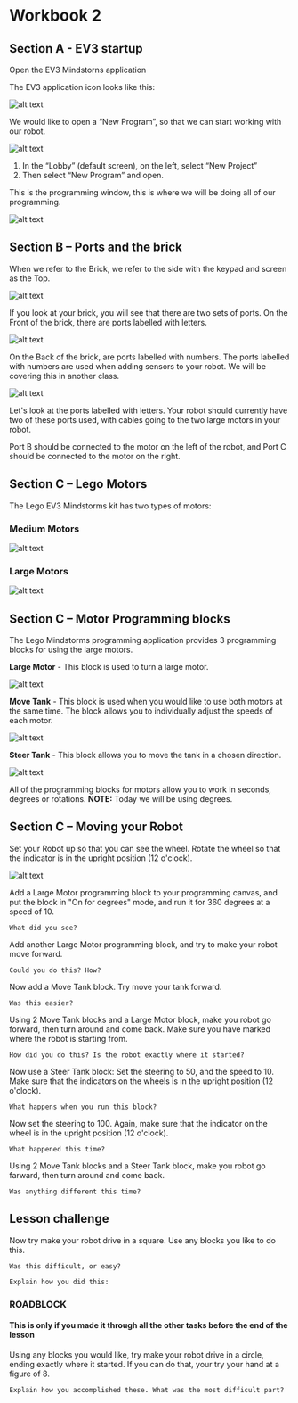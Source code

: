 # Workbook 2

## Section A -  EV3 startup

Open the EV3 Mindstorns application

The EV3 application icon looks like this:

![alt text](https://raw.githubusercontent.com/brent-shaw/ev3-01-beginner/master/resources/software_images/desktopIcon.PNG)

We would like to open a “New Program”, so that we can start working with our robot.

![alt text](https://raw.githubusercontent.com/brent-shaw/ev3-01-beginner/master/resources/software_images/newProgram.PNG)

1. In the “Lobby” (default screen), on the left, select “New Project”
2. Then select “New Program” and open.

This is the programming window, this is where we will be doing all of our programming.

![alt text](https://raw.githubusercontent.com/brent-shaw/ev3-01-beginner/master/resources/software_images/labelledCanvas.png)

## Section B – Ports and the brick

When we refer to the Brick, we refer to the side with the keypad and screen as the Top.

![alt text](https://raw.githubusercontent.com/brent-shaw/ev3-01-beginner/master/resources/hardware_images/brickTop2.jpg "Top view of EV3 Brick")

If you look at your brick, you will see that there are two sets of ports.
On the Front of the brick, there are ports labelled with letters.

![alt text](https://raw.githubusercontent.com/brent-shaw/ev3-01-beginner/master/resources/hardware_images/brickFront1.jpg "Front view of EV3 Brick")

On the Back of the brick, are ports labelled with numbers. The ports labelled with numbers are used when adding sensors to your robot. We will be covering this in another class.

![alt text](https://raw.githubusercontent.com/brent-shaw/ev3-01-beginner/master/resources/hardware_images/brickRear1.jpg "Rear view of EV3 Brick")

Let's look at the ports labelled with letters. Your robot should currently have two of these ports used, with cables going to the two large motors in your robot.

Port B should be connected to the motor on the left of the robot, and Port C should be connected to the motor on the right.

## Section C – Lego Motors

The Lego EV3 Mindstorms kit has two types of motors:
### Medium Motors
![alt text](https://raw.githubusercontent.com/brent-shaw/ev3-01-beginner/master/resources/hardware_images/motorMedium1.jpg "Medium Motor")

### Large Motors
![alt text](https://raw.githubusercontent.com/brent-shaw/ev3-01-beginner/master/resources/hardware_images/motorLarge1.jpg "Large Motor")

## Section C – Motor Programming blocks

The Lego Mindstorms programming application provides 3 programming blocks for using the large motors.

**Large Motor** - This block is used to turn a large motor.

![alt text](https://raw.githubusercontent.com/brent-shaw/ev3-01-beginner/master/resources/software_images/blockLargeMotor.PNG)

**Move Tank** - This block is used when you would like to use both motors at the same time. The block allows you to individually adjust the speeds of each motor.

![alt text](https://raw.githubusercontent.com/brent-shaw/ev3-01-beginner/master/resources/software_images/blockMoveTank.png)

**Steer Tank** - This block allows you to move the tank in a chosen direction.

![alt text](https://raw.githubusercontent.com/brent-shaw/ev3-01-beginner/master/resources/software_images/blockSteerTankDegrees360.PNG)

All of the programming blocks for motors allow you to work in seconds, degrees or rotations. **NOTE:** Today we will be using degrees.

## Section C – Moving your Robot

Set your Robot up so that you can see the wheel. Rotate the wheel so that the indicator is in the upright position (12 o'clock).

![alt text](https://raw.githubusercontent.com/brent-shaw/ev3-01-beginner/master/resources/hardware_images/robotWheelIndicator.JPG)

Add a Large Motor programming block to your programming canvas, and put the block in "On for degrees" mode, and run it for 360 degrees at a speed of 10.

`What did you see? `

Add another Large Motor programming block, and try to make your robot move forward.

`Could you do this? How?`

Now add a Move Tank block. Try move your tank forward.

`Was this easier?`

Using 2 Move Tank blocks and a Large Motor block, make you robot go forward, then turn around and come back. Make sure you have marked where the robot is starting from.

`How did you do this? Is the robot exactly where it started? `

Now use a Steer Tank block: Set the steering to 50, and the speed to 10. Make sure that the indicators on the wheels is in the upright position (12 o'clock).

`What happens when you run this block? `

Now set the steering to 100. Again, make sure that the indicator on the wheel is in the upright position (12 o'clock).

`What happened this time?`

Using 2 Move Tank blocks and a Steer Tank block, make you robot go farward, then turn around and come back.

`Was anything different this time?`

## Lesson challenge

Now try make your robot drive in a square. Use any blocks you like to do this.

`Was this difficult, or easy?`

`Explain how you did this:`

### ROADBLOCK
#### This is only if you made it through all the other tasks before the end of the lesson

Using any blocks you would like, try make your robot drive in a circle, ending exactly where it started. If you can do that, your try your hand at a figure of 8.

`Explain how you accomplished these. What was the most difficult part?`